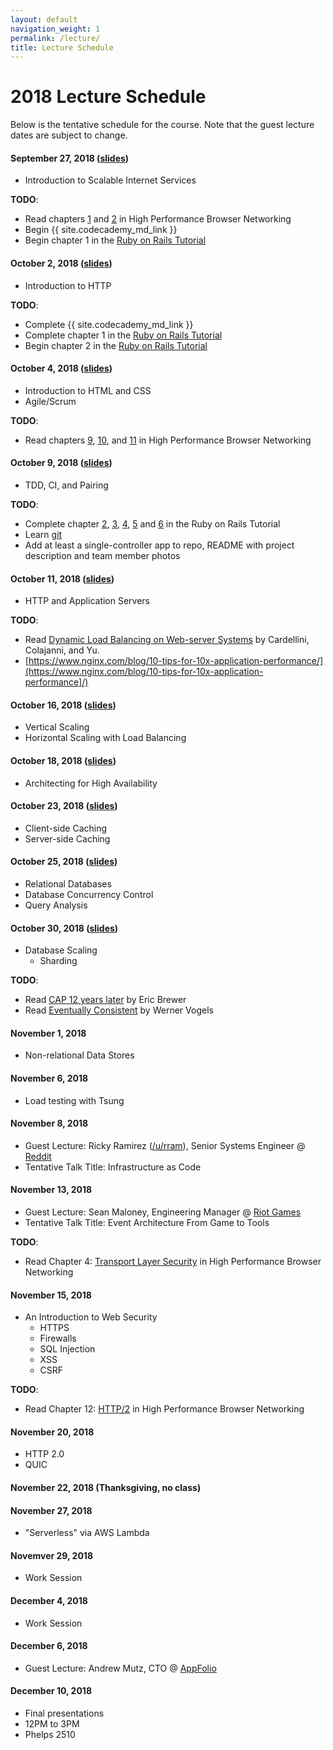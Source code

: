 ```yaml
---
layout: default
navigation_weight: 1
permalink: /lecture/
title: Lecture Schedule
---
```


# 2018 Lecture Schedule

Below is the tentative schedule for the course. Note that the guest
lecture dates are subject to change.


#### September 27, 2018 ([slides](/slides/2018/01_course_introduction))
* Introduction to Scalable Internet Services

__TODO__:

* Read chapters [1](https://hpbn.co/primer-on-latency-and-bandwidth/) and
  [2](https://hpbn.co/building-blocks-of-tcp/) in High Performance Browser
  Networking
* Begin {{ site.codecademy_md_link }}
* Begin chapter 1 in the
  [Ruby on Rails Tutorial](https://www.railstutorial.org/book/beginning)


#### October 2, 2018 ([slides](/slides/2018/02_http))
* Introduction to HTTP

__TODO__:

* Complete {{ site.codecademy_md_link }}
* Complete chapter 1 in the
  [Ruby on Rails Tutorial](https://www.railstutorial.org/book/beginning)
* Begin chapter 2 in the
  [Ruby on Rails Tutorial](https://www.railstutorial.org/book/toy_app)


#### October 4, 2018 ([slides](/slides/2018/03_html_css_agile))
* Introduction to HTML and CSS
* Agile/Scrum

__TODO__:

* Read chapters [9](https://hpbn.co/brief-history-of-http/),
  [10](https://hpbn.co/primer-on-web-performance/), and
  [11](https://hpbn.co/http1x/) in High Performance Browser
  Networking


#### October 9, 2018 ([slides](/slides/2018/04_tdd_ci_pairing_servers))
* TDD, CI, and Pairing

__TODO__:

* Complete chapter [2](https://www.railstutorial.org/book/toy_app),
  [3](https://www.railstutorial.org/book/static_pages),
  [4](https://www.railstutorial.org/book/rails_flavored_ruby),
  [5](https://www.railstutorial.org/book/filling_in_the_layout) and
  [6](https://www.railstutorial.org/book/modeling_users) in the Ruby on Rails
  Tutorial
* Learn [git](http://rogerdudler.github.io/git-guide/)
* Add at least a single-controller app to repo, README with project description
  and team member photos


#### October 11, 2018 ([slides](/slides/2018/05_web_and_application_servers))
* HTTP and Application Servers

__TODO__:

* Read
[Dynamic Load Balancing on Web-server Systems](http://www.ics.uci.edu/~cs230/reading/DLB.pdf)
by Cardellini, Colajanni, and Yu.
* [https://www.nginx.com/blog/10-tips-for-10x-application-performance/](https://www.nginx.com/blog/10-tips-for-10x-application-performance]/)


#### October 16, 2018 ([slides](/slides/2018/06_vertical_and_horizontal_scaling))
* Vertical Scaling
* Horizontal Scaling with Load Balancing


#### October 18, 2018 ([slides](/slides/2018/07_high_availability))
* Architecting for High Availability


#### October 23, 2018 ([slides](/slides/2018/08_caching))
* Client-side Caching
* Server-side Caching


#### October 25, 2018 ([slides](/slides/2018/09_relational_databases_db_concurrency_and_query_analysis))
* Relational Databases
* Database Concurrency Control
* Query Analysis


#### October 30, 2018 ([slides](/slides/2018/10_rdbms_scaling))
* Database Scaling
    * Sharding

__TODO__:

* Read
  [CAP 12 years later](http://www.realtechsupport.org/UB/NP/Numeracy_CAP%2B12Years_2012.pdf)
  by Eric Brewer
* Read
  [Eventually Consistent](http://www.scalableinternetservices.com/slides/vogels.pdf)
  by Werner Vogels


#### November 1, 2018
* Non-relational Data Stores


#### November 6, 2018
* Load testing with Tsung


#### November 8, 2018
* Guest Lecture: Ricky Ramirez ([/u/rram](https://www.reddit.com/user/rram)),
  Senior Systems Engineer @ [Reddit](https://about.reddit.com/careers/)
* Tentative Talk Title: Infrastructure as Code


#### November 13, 2018
* Guest Lecture: Sean Maloney, Engineering Manager @ [Riot Games](https://www.riotgames.com/en)
* Tentative Talk Title: Event Architecture From Game to Tools

__TODO__:

* Read Chapter 4:
  [Transport Layer Security](https://hpbn.co/transport-layer-security-tls/) in
  High Performance Browser Networking


#### November 15, 2018
* An Introduction to Web Security
    * HTTPS
    * Firewalls
    * SQL Injection
    * XSS
    * CSRF

__TODO__:

* Read Chapter 12: [HTTP/2](https://hpbn.co/http2/) in High Performance Browser
  Networking


#### November 20, 2018
* HTTP 2.0
* QUIC


#### November 22, 2018 (Thanksgiving, no class)


#### November 27, 2018
* "Serverless" via AWS Lambda


#### Novemver 29, 2018
* Work Session


#### December 4, 2018
* Work Session


#### December 6, 2018
* Guest Lecture: Andrew Mutz, CTO @
  [AppFolio](https://www.appfolioinc.com/jobs)


#### December 10, 2018
* Final presentations
* 12PM to 3PM
* Phelps 2510
